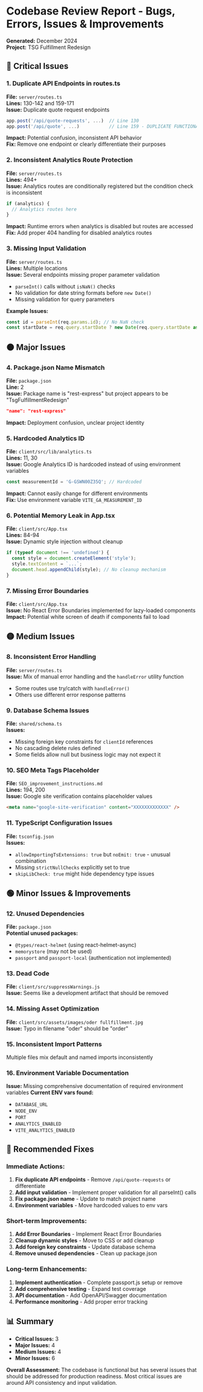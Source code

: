 # Codebase Review Report - Bugs, Errors, Issues & Improvements

**Generated:** December 2024  
**Project:** TSG Fulfillment Redesign  

## 🔴 Critical Issues

### 1. **Duplicate API Endpoints in routes.ts**
**File:** `server/routes.ts`  
**Lines:** 130-142 and 159-171  
**Issue:** Duplicate quote request endpoints
```typescript
app.post('/api/quote-requests', ...)  // Line 130
app.post('/api/quote', ...)           // Line 159 - DUPLICATE FUNCTIONALITY
```
**Impact:** Potential confusion, inconsistent API behavior  
**Fix:** Remove one endpoint or clearly differentiate their purposes

### 2. **Inconsistent Analytics Route Protection**
**File:** `server/routes.ts`  
**Lines:** 494+  
**Issue:** Analytics routes are conditionally registered but the condition check is inconsistent
```typescript
if (analytics) {
  // Analytics routes here
}
```
**Impact:** Runtime errors when analytics is disabled but routes are accessed  
**Fix:** Add proper 404 handling for disabled analytics routes

### 3. **Missing Input Validation**
**File:** `server/routes.ts`  
**Lines:** Multiple locations  
**Issue:** Several endpoints missing proper parameter validation
- `parseInt()` calls without `isNaN()` checks
- No validation for date string formats before `new Date()`
- Missing validation for query parameters

**Example Issues:**
```typescript
const id = parseInt(req.params.id); // No NaN check
const startDate = req.query.startDate ? new Date(req.query.startDate as string) : undefined; // No date validation
```

## 🟠 Major Issues

### 4. **Package.json Name Mismatch**
**File:** `package.json`  
**Line:** 2  
**Issue:** Package name is "rest-express" but project appears to be "TsgFulfillmentRedesign"
```json
"name": "rest-express"
```
**Impact:** Deployment confusion, unclear project identity  

### 5. **Hardcoded Analytics ID**
**File:** `client/src/lib/analytics.ts`  
**Lines:** 11, 30  
**Issue:** Google Analytics ID is hardcoded instead of using environment variables
```typescript
const measurementId = 'G-GSWN00Z35Q'; // Hardcoded
```
**Impact:** Cannot easily change for different environments  
**Fix:** Use environment variable `VITE_GA_MEASUREMENT_ID`

### 6. **Potential Memory Leak in App.tsx**
**File:** `client/src/App.tsx`  
**Lines:** 84-94  
**Issue:** Dynamic style injection without cleanup
```typescript
if (typeof document !== 'undefined') {
  const style = document.createElement('style');
  style.textContent = `...`;
  document.head.appendChild(style); // No cleanup mechanism
}
```

### 7. **Missing Error Boundaries**
**File:** `client/src/App.tsx`  
**Issue:** No React Error Boundaries implemented for lazy-loaded components  
**Impact:** Potential white screen of death if components fail to load

## 🟡 Medium Issues

### 8. **Inconsistent Error Handling**
**File:** `server/routes.ts`  
**Issue:** Mix of manual error handling and the `handleError` utility function
- Some routes use try/catch with `handleError()`
- Others use different error response patterns

### 9. **Database Schema Issues**
**File:** `shared/schema.ts`  
**Issues:**
- Missing foreign key constraints for `clientId` references
- No cascading delete rules defined
- Some fields allow null but business logic may not expect it

### 10. **SEO Meta Tags Placeholder**
**File:** `SEO_improvement_instructions.md`  
**Lines:** 194, 200  
**Issue:** Google site verification contains placeholder values
```html
<meta name="google-site-verification" content="XXXXXXXXXXXXX" />
```

### 11. **TypeScript Configuration Issues**
**File:** `tsconfig.json`  
**Issues:**
- `allowImportingTsExtensions: true` but `noEmit: true` - unusual combination
- Missing `strictNullChecks` explicitly set to true
- `skipLibCheck: true` might hide dependency type issues

## 🟢 Minor Issues & Improvements

### 12. **Unused Dependencies**
**File:** `package.json`  
**Potential unused packages:**
- `@types/react-helmet` (using react-helmet-async)
- `memorystore` (may not be used)
- `passport` and `passport-local` (authentication not implemented)

### 13. **Dead Code**
**File:** `client/src/suppressWarnings.js`  
**Issue:** Seems like a development artifact that should be removed

### 14. **Missing Asset Optimization**
**File:** `client/src/assets/images/oder fullfillment.jpg`  
**Issue:** Typo in filename "oder" should be "order"

### 15. **Inconsistent Import Patterns**
Multiple files mix default and named imports inconsistently

### 16. **Environment Variable Documentation**
**Issue:** Missing comprehensive documentation of required environment variables
**Current ENV vars found:**
- `DATABASE_URL`
- `NODE_ENV`
- `PORT`
- `ANALYTICS_ENABLED`
- `VITE_ANALYTICS_ENABLED`

## 🔧 Recommended Fixes

### Immediate Actions:
1. **Fix duplicate API endpoints** - Remove `/api/quote-requests` or differentiate
2. **Add input validation** - Implement proper validation for all parseInt() calls
3. **Fix package.json name** - Update to match project name
4. **Environment variables** - Move hardcoded values to env vars

### Short-term Improvements:
1. **Add Error Boundaries** - Implement React Error Boundaries
2. **Cleanup dynamic styles** - Move to CSS or add cleanup
3. **Add foreign key constraints** - Update database schema
4. **Remove unused dependencies** - Clean up package.json

### Long-term Enhancements:
1. **Implement authentication** - Complete passport.js setup or remove
2. **Add comprehensive testing** - Expand test coverage
3. **API documentation** - Add OpenAPI/Swagger documentation
4. **Performance monitoring** - Add proper error tracking

## 📊 Summary

- **Critical Issues:** 3
- **Major Issues:** 4  
- **Medium Issues:** 4
- **Minor Issues:** 6

**Overall Assessment:** The codebase is functional but has several issues that should be addressed for production readiness. Most critical issues are around API consistency and input validation.
